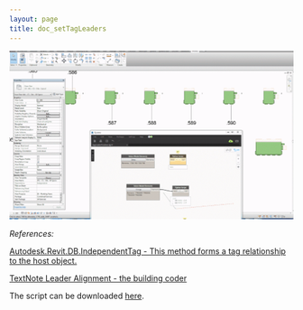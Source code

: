 ```yaml
---
layout: page
title: doc_setTagLeaders
---
```


<style>

.overlay {
  fill: none;
  pointer-events: all;
}
    </style>
    
<script src="//code.jquery.com/jquery.js"></script>

<script src="//d3js.org/d3.v3.min.js"></script>


<img src="img/setLeader.gif" width="900">


<div id="imageContainer1"></div>


<script>  
var imgHeight = 635, imgWidth = 1600,      
    width =  960, height = 385,             
    translate0 = [0, 0], scale0 = 0.6;  

svg1 = d3.select("#imageContainer1").append("svg")
    .attr("width",  width + "px")
    .attr("height", height + "px");

svg1.append("rect")
    .attr("class", "overlay")
    .attr("width", width + "px")
    .attr("height", height + "px");

svg1 = svg1.append("g")
    .attr("transform", "translate(" + translate0 + ")scale(" + scale0 + ")")
    .call(d3.behavior.zoom().scaleExtent([1, 3]).on("zoom", zoom))
  .append("g");

svg1.append("image")
    .attr("width",  imgWidth + "px")
    .attr("height", imgHeight + "px")
    .attr("xlink:href", "img/leaderElbows.png");

function zoom() {
  svg1.attr("transform", "translate(" + d3.event.translate + ")scale(" + d3.event.scale + ")");
  console.log("translate: " + d3.event.translate + ", scale: " + d3.event.scale);
  }
  </script>    

*References:*

[Autodesk.Revit.DB.IndependentTag - This method forms a tag relationship to the host object.](http://www.revitapidocs.com/2018/1f622654-786a-b8fd-1f81-278698bacd5b.htm)

[TextNote Leader Alignment - the building coder](http://thebuildingcoder.typepad.com/blog/2014/02/textnote-leader-alignment.html)

The script can be downloaded [here](https://drive.google.com/open?id=0BxH7XsYIEQEhS2dob2JpT2hfajQ).
